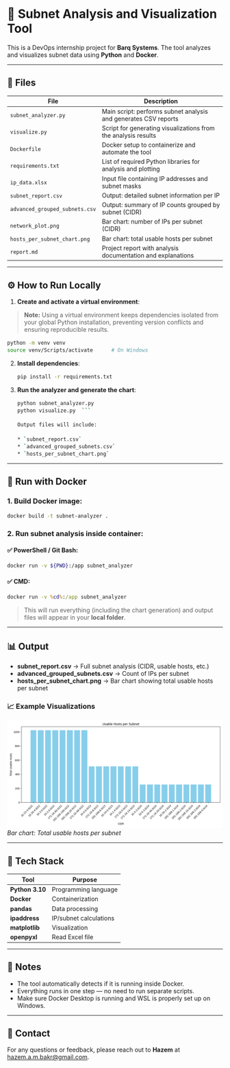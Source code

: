 # 🔧 Subnet Analysis and Visualization Tool

This is a DevOps internship project for **Barq Systems**. The tool analyzes and visualizes subnet data using **Python** and **Docker**.

---

## 📁 Files

| File                           | Description                                                     |
| ------------------------------ | --------------------------------------------------------------- |
| `subnet_analyzer.py`           | Main script: performs subnet analysis and generates CSV reports |
| `visualize.py`                 | Script for generating visualizations from the analysis results  |
| `Dockerfile`                   | Docker setup to containerize and automate the tool              |
| `requirements.txt`             | List of required Python libraries for analysis and plotting     |
| `ip_data.xlsx`                 | Input file containing IP addresses and subnet masks             |
| `subnet_report.csv`            | Output: detailed subnet information per IP                      |
| `advanced_grouped_subnets.csv` | Output: summary of IP counts grouped by subnet (CIDR)           |
| `network_plot.png`             | Bar chart: number of IPs per subnet (CIDR)                      |
| `hosts_per_subnet_chart.png`   | Bar chart: total usable hosts per subnet                        |
| `report.md`                    | Project report with analysis documentation and explanations     |

---

## ⚙️ How to Run Locally

1. **Create and activate a virtual environment**:
> **Note:** Using a virtual environment keeps dependencies isolated from your global Python installation, preventing version conflicts and ensuring reproducible results.
   ```bash
   python -m venv venv
   source venv/Scripts/activate      # On Windows
   ```

2. **Install dependencies**:

   ```bash
   pip install -r requirements.txt
   ```

3. **Run the analyzer and generate the chart**:

   ```bash
   python subnet_analyzer.py
   python visualize.py  ```

   Output files will include:

   * `subnet_report.csv`
   * `advanced_grouped_subnets.csv`
   * `hosts_per_subnet_chart.png`

---

## 🐳 Run with Docker

### 1. **Build Docker image**:

```bash
docker build -t subnet-analyzer .
```

### 2. **Run subnet analysis inside container**:

#### ✅ PowerShell / Git Bash:

```bash
docker run -v ${PWD}:/app subnet_analyzer
```

#### ✅ CMD:

```cmd
docker run -v %cd%:/app subnet_analyzer
```

> This will run everything (including the chart generation) and output files will appear in your **local folder**.

---

## 📊 Output

* **subnet_report.csv** → Full subnet analysis (CIDR, usable hosts, etc.)
* **advanced_grouped_subnets.csv** → Count of IPs per subnet
* **hosts_per_subnet_chart.png** → Bar chart showing total usable hosts per subnet

### 📈 Example Visualizations

![Hosts per Subnet Chart](hosts_per_subnet_chart.png)  
*Bar chart: Total usable hosts per subnet*

---

## 🧰 Tech Stack

| Tool            | Purpose                |
| --------------- | ---------------------- |
| **Python 3.10** | Programming language   |
| **Docker**      | Containerization       |
| **pandas**      | Data processing        |
| **ipaddress**   | IP/subnet calculations |
| **matplotlib**  | Visualization          |
| **openpyxl**    | Read Excel file        |

---

## 📌 Notes

* The tool automatically detects if it is running inside Docker.
* Everything runs in one step — no need to run separate scripts.
* Make sure Docker Desktop is running and WSL is properly set up on Windows.

---

## 📧 Contact

For any questions or feedback, please reach out to **Hazem** at hazem.a.m.bakr@gmail.com.
